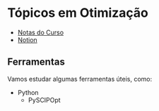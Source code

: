 # Tópicos em Otimização

- [Notas do Curso](https://github.com/Joao-Dionisio/Minicurso)
- [Notion](https://www.notion.so/guilhermebaos/T-picos-em-Otimiza-o-ed86b151e40d481ab05b1efc49acd089?pvs=4)

## Ferramentas

Vamos estudar algumas ferramentas úteis, como:
- Python
  - PySCIPOpt
